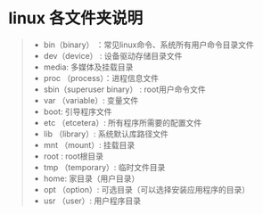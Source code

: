 # linux 各文件夹说明
>* bin（binary） ：常见linux命令、系统所有用户命令目录文件
>* dev（device） : 设备驱动存储目录文件
>* media: 多媒体及挂载目录
>* proc （process）：进程信息文件
>* sbin（superuser binary） : root用户命令文件
>* var （variable）: 变量文件
>* boot: 引导程序文件
>* etc （etcetera）: 所有程序所需要的配置文件
>* lib （library）: 系统默认库路径文件
>* mnt （mount）: 挂载目录
>* root : root根目录
>* tmp （temporary）: 临时文件目录
>* home: 家目录（用户目录）
>* opt （option）: 可选目录（可以选择安装应用程序的目录）
>* usr （user）: 用户程序目录